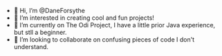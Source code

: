- 👋 Hi, I’m @DaneForsythe
- 👀 I’m interested in creating cool and fun projects!
- 🌱 I’m currently on The Odi Project, I have a little prior Java experience, but stll a beginner. 
- 💞️ I’m looking to collaborate on confusing pieces of code I don't understand.

<!---
DaneForsythe/DaneForsythe is a ✨ special ✨ repository because its `README.md` (this file) appears on your GitHub profile.
You can click the Preview link to take a look at your changes.
--->
